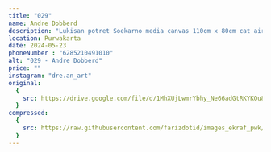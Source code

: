 ```yaml
---
title: "029"
name: Andre Dobberd
description: "Lukisan potret Soekarno media canvas 110cm x 80cm cat air"
location: Purwakarta
date: 2024-05-23
phoneNumber : "6285210491010"
alt: "029 - Andre Dobberd"
price: ""
instagram: "dre.an_art"
original:
  {
    src: https://drive.google.com/file/d/1MhXUjLwmrYbhy_Ne66adGtRKYKOu8GHG/view?usp=sharing,
  }
compressed:
  {
    src: https://raw.githubusercontent.com/farizdotid/images_ekraf_pwk/main/purwarupa/compressed/029_andre.jpg,
  }
---
```

